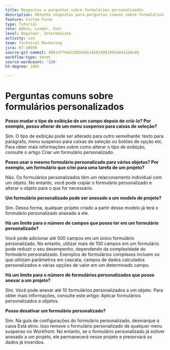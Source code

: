 ```yaml
---
title: Respostas a perguntas sobre formulários personalizados
description: Obtenha respostas para perguntas comuns sobre formulários personalizados.
feature: Custom Forms
type: Tutorial
role: Admin, Leader, User
level: Beginner, Intermediate
activity: use
team: Technical Marketing
jira: KT-10058
source-git-commit: 409147f9a62302d28e14b834981992a0421d4e4b
workflow-type: tm+mt
source-wordcount: '320'
ht-degree: 100%

---
```


# Perguntas comuns sobre formulários personalizados

**Posso mudar o tipo de exibição de um campo depois de criá-lo? Por exemplo, posso alterar de um menu suspenso para caixas de seleção?**

Sim. O tipo de exibição pode ser alterado para outro semelhante: texto para parágrafo, menu suspenso para caixas de seleção ou botões de opção etc. Para obter mais informações sobre como alterar o tipo de exibição, consulte o artigo Criar um formulário personalizado.


**Posso usar o mesmo formulário personalizado para vários objetos? Por exemplo, um formulário que criei para uma tarefa de um projeto?**

Não. Os formulários personalizados têm um relacionamento individual com um objeto. No entanto, você pode copiar o formulário personalizado e alterar o objeto para o que for necessário.


**Um formulário personalizado pode ser anexado a um modelo de projeto?**

Sim. Dessa forma, qualquer projeto criado a partir desse modelo já terá o formulário personalizado anexado a ele.


**Há um limite para o número de campos que posso ter em um formulário personalizado?**

Você pode adicionar até 500 campos em um único formulário personalizado. No entanto, utilizar mais de 100 campos em um formulário pode reduzir o seu desempenho, dependendo da complexidade do formulário personalizado. Exemplos de formulários complexos incluem os que utilizam parâmetros em cascata, campos de dados calculados personalizados e várias opções de valor em um determinado campo.


**Há um limite para o número de formulários personalizados que posso anexar a um projeto?**

Sim. Você pode anexar até 10 formulários personalizados a um objeto. Para obter mais informações, consulte este artigo: Aplicar formulários personalizados a objetos.


**Posso desativar um formulário personalizado?**

Sim. Na guia de configurações do formulário personalizado, desmarque a caixa Está ativo. Isso remove o formulário personalizado de qualquer menu suspenso no Workfront. No entanto, se o formulário personalizado já estiver anexado a um projeto, ele permanecerá nesse projeto e preservará os dados já inseridos.